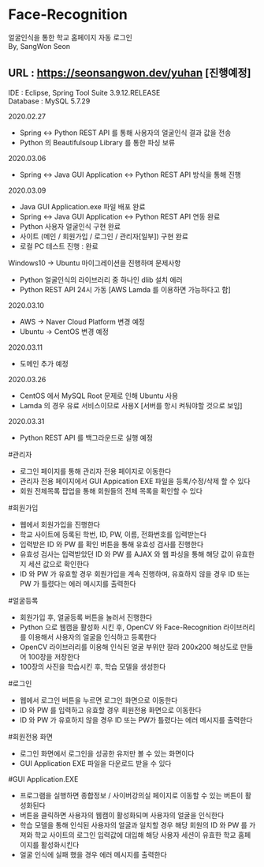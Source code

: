 # Face-Recognition   
 
얼굴인식을 통한 학교 홈페이지 자동 로그인   
By, SangWon Seon   

URL : https://seonsangwon.dev/yuhan [진행예정]
------------------------------------------------------------------

IDE : Eclipse, Spring Tool Suite 3.9.12.RELEASE   
Database : MySQL 5.7.29   

2020.02.27
 - Spring <-> Python REST API 를 통해 사용자의 얼굴인식 결과 값을 전송
 - Python 의 Beautifulsoup Library 를 통한 파싱 보류 

2020.03.06
 - Spring <-> Java GUI Application <-> Python REST API 방식을 통해 진행
 
2020.03.09
 - Java GUI Application.exe 파일 배포 완료
 - Spring <-> Java GUI Application <-> Python REST API 연동 완료
 - Python 사용자 얼굴인식 구현 완료
 - 사이트 (메인 / 회원가입 / 로그인 / 관리자[일부]) 구현 완료
 - 로컬 PC 테스트 진행 : 완료

Windows10 -> Ubuntu 마이그레이션을 진행하며 문제사항 
 - Python 얼굴인식의 라이브러리 중 하나인 dlib 설치 에러
 - Python REST API 24시 가동 [AWS Lamda 를 이용하면 가능하다고 함]

2020.03.10
 - AWS -> Naver Cloud Platform 변경 예정
 - Ubuntu -> CentOS 변경 예정
 
2020.03.11
 - 도메인 추가 예정
 
2020.03.26
 - CentOS 에서 MySQL Root 문제로 인해 Ubuntu 사용
 - Lamda 의 경우 유료 서비스이므로 사용X [서버를 항시 켜둬야할 것으로 보임]
 
2020.03.31
 - Python REST API 를 백그라운드로 실행 예정

#관리자
 - 로그인 페이지를 통해 관리자 전용 페이지로 이동한다
 - 관리자 전용 페이지에서 GUI Appication EXE 파일을 등록/수정/삭제 할 수 있다
 - 회원 전체목록 팝업을 통해 회원들의 전체 목록을 확인할 수 있다

#회원가입
 - 웹에서 회원가입을 진행한다
 - 학교 사이트에 등록된 학번, ID, PW, 이름, 전화번호를 입력받는다
 - 입력받은 ID 와 PW 를 확인 버튼을 통해 유효성 검사를 진행한다
 - 유효성 검사는 입력받았던 ID 와 PW 를 AJAX 와 웹 파싱을 통해 해당 값이 유효한지 세션 값으로 확인한다
 - ID 와 PW 가 유효할 경우 회원가입을 계속 진행하며, 유효하지 않을 경우
   ID 또는 PW 가 틀렸다는 에러 메시지를 출력한다

#얼굴등록
 - 회원가입 후, 얼굴등록 버튼을 눌러서 진행한다
 - Python 으로 웹캠을 활성화 시킨 후, OpenCV 와 Face-Recognition 라이브러리를 이용해서 사용자의 얼굴을 인식하고 등록한다
 - OpenCV 라이브러리를 이용해 인식된 얼굴 부위만 잘라 200x200 해상도로 만들어 100장을 저장한다
 - 100장의 사진을 학습시킨 후, 학습 모델을 생성한다

#로그인
 - 웹에서 로그인 버튼을 누르면 로그인 화면으로 이동한다
 - ID 와 PW 를 입력하고 유효할 경우 회원전용 화면으로 이동한다
 - ID 와 PW 가 유효하지 않을 경우 ID 또는 PW가 틀렸다는 에러 메시지를 출력한다

#회원전용 화면
 - 로그인 화면에서 로그인을 성공한 유저만 볼 수 있는 화면이다
 - GUI Application EXE 파일을 다운로드 받을 수 있다

#GUI Application.EXE
 - 프로그램을 실행하면 종합정보 / 사이버강의실 페이지로 이동할 수 있는 버튼이 활성화된다
 - 버튼을 클릭하면 사용자의 웹캠이 활성화되며 사용자의 얼굴을 인식한다
 - 학습 모델을 통해 인식된 사용자의 얼굴과 일치할 경우 해당 회원의 ID 와 PW 를 가져와
   학교 사이트의 로그인 입력값에 대입해 해당 사용자 세션이 유효한 학교 홈페이지를 활성화시킨다
 - 얼굴 인식에 실패 했을 경우 에러 메시지를 출력한다
